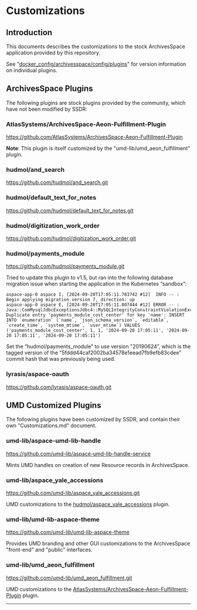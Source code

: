 # Customizations

## Introduction

This documents describes the customizations to the stock ArchivesSpace
application provided by this repository.

See "[docker_config/archivesspace/config/plugins][plugins]" for version
information on individual plugins.

## ArchivesSpace Plugins

The following plugins are stock plugins provided by the community, which have
not been modified by SSDR:

### AtlasSystems/ArchivesSpace-Aeon-Fulfillment-Plugin

<https://github.com/AtlasSystems/ArchivesSpace-Aeon-Fulfillment-Plugin>

**Note**: This plugin is itself customized by the "umd-lib/umd_aeon_fulfillment"
plugin.

### hudmol/and_search

<https://github.com/hudmol/and_search.git>

### hudmol/default_text_for_notes

<https://github.com/hudmol/default_text_for_notes.git>

### hudmol/digitization_work_order

<https://github.com/hudmol/digitization_work_order.git>

### hudmol/payments_module

<https://github.com/hudmol/payments_module.git>

Tried to update this plugin to v1.5, but ran into the following database
migration issue when starting the application in the Kubernetes “sandbox”:

```text
aspace-app-0 aspace I, [2024-09-20T17:05:11.783742 #12]  INFO -- : Begin applying migration version 7, direction: up
aspace-app-0 aspace E, [2024-09-20T17:05:11.807444 #12] ERROR -- : Java::ComMysqlJdbcExceptionsJdbc4::MySQLIntegrityConstraintViolationException: Duplicate entry 'payments_module_cost_center' for key 'name': INSERT INTO `enumeration` (`name`, `json_schema_version`, `editable`, `create_time`, `system_mtime`, `user_mtime`) VALUES ('payments_module_cost_center', 1, 1, '2024-09-20 17:05:11', '2024-09-20 17:05:11', '2024-09-20 17:05:11')
```

Set the “hudmol/payments_module” to use version "20190624”, which is the
tagged version of the “5fddd44caf2002ba34578e1eead7fb9efb83cdee” commit hash
that was previously being used.

### lyrasis/aspace-oauth

<https://github.com/lyrasis/aspace-oauth.git>

## UMD Customized Plugins

The following plugins have been customized by SSDR, and contain their own
"Customizations.md" document.

### umd-lib/aspace-umd-lib-handle

<https://github.com/umd-lib/aspace-umd-lib-handle-service>

Mints UMD handles on creation of new Resource records in ArchivesSpace.

### umd-lib/aspace_yale_accessions

<https://github.com/umd-lib/aspace_yale_accessions.git>

UMD customizations to the [hudmol/aspace_yale_accessions][hudmol-accessions]
plugin.

### umd-lib/umd-lib-aspace-theme

<https://github.com/umd-lib/umd-lib-aspace-theme>

Provides UMD branding and other GUI customizations to the ArchivesSpace
"front-end" and "public" interfaces.

### umd-lib/umd_aeon_fulfillment

<https://github.com/umd-lib/umd_aeon_fulfillment.git>

UMD customizations to the
[AtlasSystems/ArchivesSpace-Aeon-Fulfillment-Plugin][atlas-aeon]
plugin.

---
[plugins]: ../docker_config/archivesspace/config/plugins
[hudmol-accessions]: https://github.com/hudmol/aspace_yale_accessions
[atlas-aeon]: https://github.com/AtlasSystems/ArchivesSpace-Aeon-Fulfillment-Plugin
